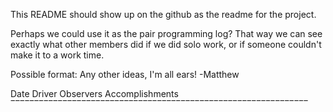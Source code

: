 This README should show up on the github as the readme for the project.

Perhaps we could use it as the pair programming log? That way
we can see exactly what other members did if we did solo work,
or if someone couldn't make it to a work time.

Possible format: Any other ideas, I'm all ears! -Matthew

Date		Driver		Observers	Accomplishments
‾‾‾‾‾‾‾‾‾‾‾‾‾‾‾‾‾‾‾‾‾‾‾‾‾‾‾‾‾‾‾‾‾‾‾‾‾‾‾‾‾‾‾‾‾‾‾‾‾‾‾‾‾‾‾‾‾‾‾‾‾‾‾
